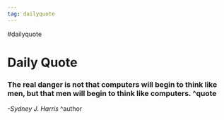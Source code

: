 ```yaml
---
tag: dailyquote
---
```


#dailyquote

# Daily Quote

### The real danger is not that computers will begin to think like men, but that men will begin to think like computers. ^quote
*-Sydney J. Harris* ^author
